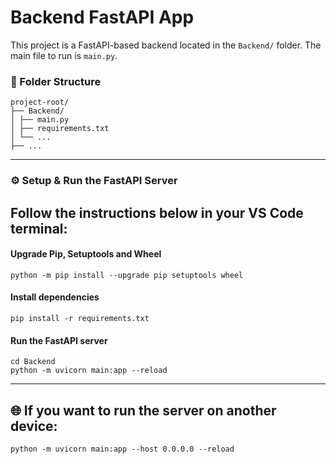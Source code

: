 # Backend FastAPI App

This project is a FastAPI-based backend located in the `Backend/` folder. The main file to run is `main.py`.

### 📁 Folder Structure
```
project-root/
├── Backend/
│ ├── main.py
│ ├── requirements.txt
│ └── ...
├── ...
```
---
### ⚙️ Setup & Run the FastAPI Server

Follow the instructions below in your **VS Code terminal**:
--
#### Upgrade Pip, Setuptools  and Wheel
```
python -m pip install --upgrade pip setuptools wheel
```
#### Install dependencies
```
pip install -r requirements.txt
```
#### Run the FastAPI server
```
cd Backend
python -m uvicorn main:app --reload
```
---

## 🌐 If you want to run the server on another device:
```
python -m uvicorn main:app --host 0.0.0.0 --reload
```
